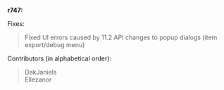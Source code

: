 **r747:**

Fixes:
> Fixed UI errors caused by 11.2 API changes to popup dialogs (item export/debug menu)

Contributors (in alphabetical order):
> DakJaniels
<br>Ellezanor
